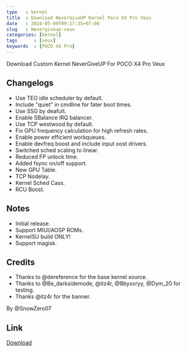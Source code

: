 ```yaml
---
type   : kernel
title  : Download NeverGiveUP Kernel Poco X4 Pro Veux
date   : 2024-05-09T09:17:35+07:00
slug   : Nevergiveup-veux
categories: [kernel]
tags      : [veux]
keywords  : [POCO X4 Pro]
---
```


Download Custom Kernel NeverGiveUP For POCO X4 Pro Veux


## Changelogs
- Use TEO idle scheduler by default.
- Include "quiet" in cmdline for fater boot times.
- Use SSG by deafult.
- Enable SBalance IRQ balancer.
- Use TCP westwood by default.
- Fix GPU frequency calculation for high refresh rates.
- Enable power efficient workqueues.
- Enable devfreq boost and include input oost drivers.
- Switched sched scaling to linear.
- Reduced FP unlock time.
- Added fsync on/off support.
- New GPU Table.
- TCP Nodelay.
- Kernel Sched Cass.
- RCU Boost.

## Notes
-  Initial release.
-  Support MIUI/AOSP ROMs.
-  KernelSU build ONLY!
-  Support magisk.

## Credits
- Thanks to @dereference for the base kernel source.
- Thanks to @Be_darksidemode,
@itz4r, @Bbyxxryy, @Dym_20 for testing.
- Thanks @itz4r for the banner.

By @SnowZero07

## Link
[Download](https://t.me/SnowGiveUP/2)



